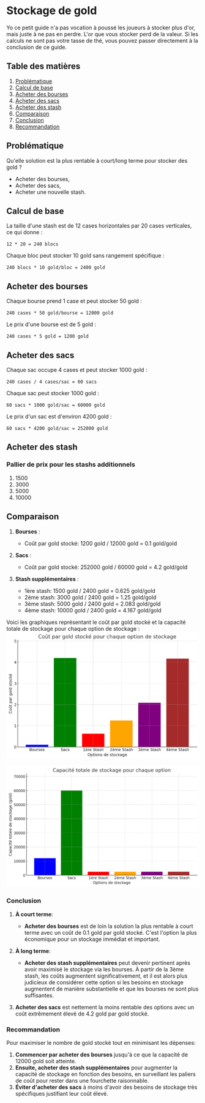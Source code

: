 # Stockage de gold

Yo ce petit guide n'a pas vocation à poussé les joueurs à stocker plus d'or, mais juste à ne pas en perdre.
L'or que vous stocker perd de la valeur. 
Si les calculs ne sont pas votre tasse de thé, vous pouvez passer directement à la conclusion de ce guide.

## Table des matières
1. [Problématique](#Problématique)
2. [Calcul de base](#calcul-de-base)
3. [Acheter des bourses](#acheter-des-bourses)
4. [Acheter des sacs](#acheter-des-sacs)
5. [Acheter des stash](#acheter-des-stash)
6. [Comparaison](#comparaison)
7. [Conclusion](#conclusion)
8. [Recommandation](#recommandation)

## Problématique 

Qu'elle solution est la plus rentable à court/long terme pour stocker des gold ? 

- Acheter des bourses, 
- Acheter des sacs,
- Acheter une nouvelle stash.

## Calcul de base

La taille d'une stash est de 12 cases horizontales par 20 cases verticales, ce qui donne :
```
12 * 20 = 240 blocs
```
Chaque bloc peut stocker 10 gold sans rangement spécifique :
```
240 blocs * 10 gold/bloc = 2400 gold
```

## Acheter des bourses

Chaque bourse prend 1 case et peut stocker 50 gold :
```
240 cases * 50 gold/bourse = 12000 gold
```
Le prix d'une bourse est de 5 gold :
```
240 cases * 5 gold = 1200 gold
```

## Acheter des sacs

Chaque sac occupe 4 cases et peut stocker 1000 gold :
```
240 cases / 4 cases/sac = 60 sacs
```

Chaque sac peut stocker 1000 gold :
```
60 sacs * 1000 gold/sac = 60000 gold
```

Le prix d'un sac est d'environ 4200 gold :
```
60 sacs * 4200 gold/sac = 252000 gold
```

## Acheter des stash

### Pallier de prix pour les stashs additionnels

1. 1500
2. 3000
3. 5000
4. 10000

## Comparaison

1. **Bourses** :
   - Coût par gold stocké: 1200 gold / 12000 gold = 0.1 gold/gold

2. **Sacs** :
   - Coût par gold stocké: 252000 gold / 60000 gold = 4.2 gold/gold

3. **Stash supplémentaires** :
   - 1ère stash: 1500 gold / 2400 gold = 0.625 gold/gold
   - 2ème stash: 3000 gold / 2400 gold = 1.25 gold/gold
   - 3ème stash: 5000 gold / 2400 gold = 2.083 gold/gold
   - 4ème stash: 10000 gold / 2400 gold = 4.167 gold/gold

Voici les graphiques représentant le coût par gold stocké et la capacité totale de stockage pour chaque option de stockage :
![Texte alternatif](ae99a061-94fe-4be2-ad39-ecac1edc209b.png)

![Texte alternatif](53aee52b-d1a7-4cec-bb7c-1f36ccce9053.png)

### Conclusion

1. **À court terme**:
   - **Acheter des bourses** est de loin la solution la plus rentable à court terme avec un coût de 0.1 gold par gold stocké. C'est l'option la plus économique pour un stockage immédiat et important.

2. **À long terme**:
   - **Acheter des stash supplémentaires** peut devenir pertinent après avoir maximisé le stockage via les bourses. À partir de la 3ème stash, les coûts augmentent significativement, et il est alors plus judicieux de considérer cette option si les besoins en stockage augmentent de manière substantielle et que les bourses ne sont plus suffisantes.
   
3. **Acheter des sacs** est nettement la moins rentable des options avec un coût extrêmement élevé de 4.2 gold par gold stocké.

### Recommandation

Pour maximiser le nombre de gold stocké tout en minimisant les dépenses:

1. **Commencer par acheter des bourses** jusqu'à ce que la capacité de 12000 gold soit atteinte.
2. **Ensuite, acheter des stash supplémentaires** pour augmenter la capacité de stockage en fonction des besoins, en surveillant les paliers de coût pour rester dans une fourchette raisonnable.
3. **Éviter d'acheter des sacs** à moins d'avoir des besoins de stockage très spécifiques justifiant leur coût élevé.


